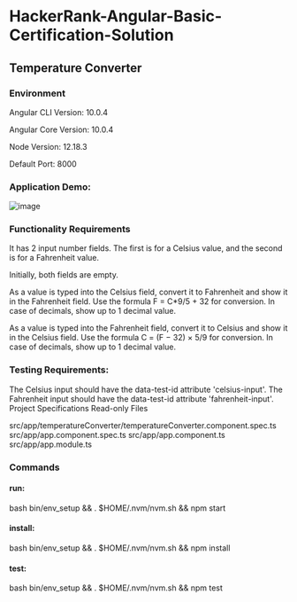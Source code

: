 # HackerRank-Angular-Basic-Certification-Solution
## Temperature Converter






### Environment

Angular CLI Version: 10.0.4

Angular Core Version: 10.0.4

Node Version: 12.18.3

Default Port: 8000







### Application Demo:
![image](https://user-images.githubusercontent.com/119530008/233804815-360aae0b-f47c-4277-b85e-c8ac68220625.png)







### Functionality Requirements
It has 2 input number fields. The first is for a Celsius value, and the second is for a Fahrenheit value.

Initially, both fields are empty.

As a value is typed into the Celsius field, convert it to Fahrenheit and show it in the Fahrenheit field. Use the formula F = C*9/5 + 32 for conversion. In case of decimals, show up to 1 decimal value.

As a value is typed into the Fahrenheit field, convert it to Celsius and show it in the Celsius field. Use the formula C = (F − 32) × 5/9 for conversion. In case of decimals, show up to 1 decimal value.







### Testing Requirements:
The Celsius input should have the data-test-id attribute 'celsius-input'.
The Fahrenheit input should have the data-test-id attribute 'fahrenheit-input'.
Project Specifications
Read-only Files

src/app/temperatureConverter/temperatureConverter.component.spec.ts
src/app/app.component.spec.ts
src/app/app.component.ts
src/app/app.module.ts






### Commands

#### run:
bash bin/env_setup && . $HOME/.nvm/nvm.sh && npm start

#### install:
bash bin/env_setup && . $HOME/.nvm/nvm.sh && npm install

#### test:
bash bin/env_setup && . $HOME/.nvm/nvm.sh && npm test
